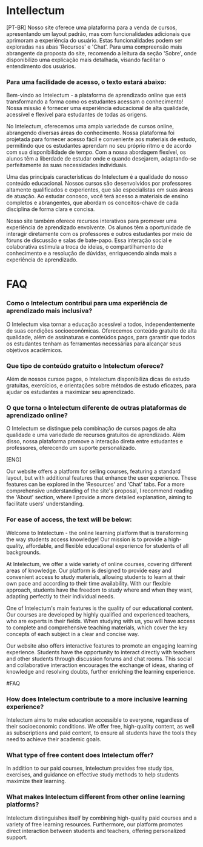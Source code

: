 # Intellectum
[PT-BR]
Nosso site oferece uma plataforma para a venda de cursos, apresentando um layout padrão, mas com funcionalidades adicionais que aprimoram a experiência do usuário. Estas funcionalidades podem ser exploradas nas abas 'Recursos' e 'Chat'. Para uma compreensão mais abrangente da proposta do site, recomendo a leitura da seção 'Sobre', onde disponibilizo uma explicação mais detalhada, visando facilitar o entendimento dos usuários.

### Para uma facilidade de acesso, o texto estará abaixo:


Bem-vindo ao Intelectum - a plataforma de aprendizado online que está transformando a forma como os estudantes acessam o conhecimento! Nossa missão é fornecer uma experiência educacional de alta qualidade, acessível e flexível para estudantes de todas as origens.

No Intelectum, oferecemos uma ampla variedade de cursos online, abrangendo diversas áreas do conhecimento. Nossa plataforma foi projetada para fornecer acesso fácil e conveniente aos materiais de estudo, permitindo que os estudantes aprendam no seu próprio ritmo e de acordo com sua disponibilidade de tempo. Com a nossa abordagem flexível, os alunos têm a liberdade de estudar onde e quando desejarem, adaptando-se perfeitamente às suas necessidades individuais.

Uma das principais características do Intelectum é a qualidade do nosso conteúdo educacional. Nossos cursos são desenvolvidos por professores altamente qualificados e experientes, que são especialistas em suas áreas de atuação. Ao estudar conosco, você terá acesso a materiais de ensino completos e abrangentes, que abordam os conceitos-chave de cada disciplina de forma clara e concisa.

Nosso site também oferece recursos interativos para promover uma experiência de aprendizado envolvente. Os alunos têm a oportunidade de interagir diretamente com os professores e outros estudantes por meio de fóruns de discussão e salas de bate-papo. Essa interação social e colaborativa estimula a troca de ideias, o compartilhamento de conhecimento e a resolução de dúvidas, enriquecendo ainda mais a experiência de aprendizado.

# FAQ

### Como o Intelectum contribui para uma experiência de aprendizado mais inclusiva?
O Intelectum visa tornar a educação acessível a todos, independentemente de suas condições socioeconômicas. Oferecemos conteúdo gratuito de alta qualidade, além de assinaturas e conteúdos pagos, para garantir que todos os estudantes tenham as ferramentas necessárias para alcançar seus objetivos acadêmicos.

### Que tipo de conteúdo gratuito o Intelectum oferece?
Além de nossos cursos pagos, o Intelectum disponibiliza dicas de estudo gratuitas, exercícios, e orientações sobre métodos de estudo eficazes, para ajudar os estudantes a maximizar seu aprendizado.

### O que torna o Intelectum diferente de outras plataformas de aprendizado online?
O Intelectum se distingue pela combinação de cursos pagos de alta qualidade e uma variedade de recursos gratuitos de aprendizado. Além disso, nossa plataforma promove a interação direta entre estudantes e professores, oferecendo um suporte personalizado.

[ENG]

Our website offers a platform for selling courses, featuring a standard layout, but with additional features that enhance the user experience. These features can be explored in the 'Resources' and 'Chat' tabs. For a more comprehensive understanding of the site's proposal, I recommend reading the 'About' section, where I provide a more detailed explanation, aiming to facilitate users' understanding.

### For ease of access, the text will be below:


Welcome to Intelectum - the online learning platform that is transforming the way students access knowledge! Our mission is to provide a high-quality, affordable, and flexible educational experience for students of all backgrounds.

At Intelectum, we offer a wide variety of online courses, covering different areas of knowledge. Our platform is designed to provide easy and convenient access to study materials, allowing students to learn at their own pace and according to their time availability. With our flexible approach, students have the freedom to study where and when they want, adapting perfectly to their individual needs.

One of Intelectum's main features is the quality of our educational content. Our courses are developed by highly qualified and experienced teachers, who are experts in their fields. When studying with us, you will have access to complete and comprehensive teaching materials, which cover the key concepts of each subject in a clear and concise way.

Our website also offers interactive features to promote an engaging learning experience. Students have the opportunity to interact directly with teachers and other students through discussion forums and chat rooms. This social and collaborative interaction encourages the exchange of ideas, sharing of knowledge and resolving doubts, further enriching the learning experience.

#FAQ

### How does Intelectum contribute to a more inclusive learning experience?
Intelectum aims to make education accessible to everyone, regardless of their socioeconomic conditions. We offer free, high-quality content, as well as subscriptions and paid content, to ensure all students have the tools they need to achieve their academic goals.

### What type of free content does Intelectum offer?
In addition to our paid courses, Intelectum provides free study tips, exercises, and guidance on effective study methods to help students maximize their learning.

### What makes Intelectum different from other online learning platforms?
Intelectum distinguishes itself by combining high-quality paid courses and a variety of free learning resources. Furthermore, our platform promotes direct interaction between students and teachers, offering personalized support.
